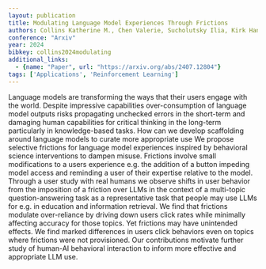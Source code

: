 ```yaml
---
layout: publication
title: Modulating Language Model Experiences Through Frictions
authors: Collins Katherine M., Chen Valerie, Sucholutsky Ilia, Kirk Hannah Rose, Sadek Malak, Sargeant Holli, Talwalkar Ameet, Weller Adrian, Bhatt Umang
conference: "Arxiv"
year: 2024
bibkey: collins2024modulating
additional_links:
  - {name: "Paper", url: "https://arxiv.org/abs/2407.12804"}
tags: ['Applications', 'Reinforcement Learning']
---
```

Language models are transforming the ways that their users engage with the world. Despite impressive capabilities over-consumption of language model outputs risks propagating unchecked errors in the short-term and damaging human capabilities for critical thinking in the long-term particularly in knowledge-based tasks. How can we develop scaffolding around language models to curate more appropriate use We propose selective frictions for language model experiences inspired by behavioral science interventions to dampen misuse. Frictions involve small modifications to a users experience e.g. the addition of a button impeding model access and reminding a user of their expertise relative to the model. Through a user study with real humans we observe shifts in user behavior from the imposition of a friction over LLMs in the context of a multi-topic question-answering task as a representative task that people may use LLMs for e.g. in education and information retrieval. We find that frictions modulate over-reliance by driving down users click rates while minimally affecting accuracy for those topics. Yet frictions may have unintended effects. We find marked differences in users click behaviors even on topics where frictions were not provisioned. Our contributions motivate further study of human-AI behavioral interaction to inform more effective and appropriate LLM use.

